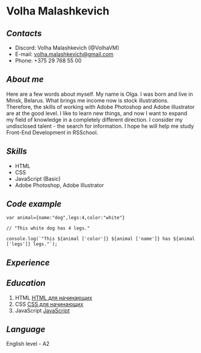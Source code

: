 # Volha Malashkevich

## *Contacts*
- Discord: Volha Malashkevich (@VolhaVM)
- E-mail: volha.malashkevich@gmail.com
- Phone: +375 29 768 55 00

## **_About me_**
Here are a few words about myself. My name is Olga. I was born and live in Minsk, Belarus. What brings me income now is stock illustrations. Therefore, the skills of working with Adobe Photoshop and Adobe illustrator are at the good level. I like to learn new things, and now I want to expand my field of knowledge in a completely different direction. I consider my undisclosed talent - the search for information. I hope he will help me study Front-End Development in RSSchool.

## **_Skills_**
- HTML
- CSS
- JavaScript (Basic)
- Adobe Photoshop, Adobe Illustrator

## **_Code example_**
```
var animal={name:"dog",legs:4,color:"white"}

// "This white dog has 4 legs."

console.log(`"This ${animal ['color']} ${animal ['name']} has ${animal ['legs']} legs."`);

```
## *Experience*

## *Education*
1. HTML [HTML для начинающих](https://ru.code-basics.com/languages/html)
2. CSS   [CSS для начинающих](https://ru.code-basics.com/languages/css)
3. JavaScript   [JavaScript](https://ru.code-basics.com/languages/javascript)

## *Language*
English level - A2